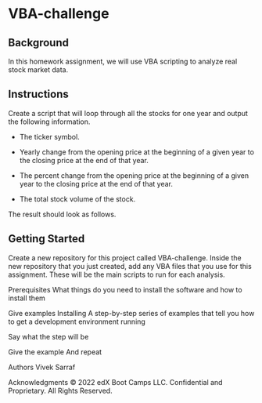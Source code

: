 # VBA-challenge

## Background
In this homework assignment, we will use VBA scripting to analyze real stock market data.

## Instructions

Create a script that will loop through all the stocks for one year and output the following information.

 * The ticker symbol.

 * Yearly change from the opening price at the beginning of a given year to the closing price at the end of that year.

 * The percent change from the opening price at the beginning of a given year to the closing price at the end of that year.

 * The total stock volume of the stock.

The result should look as follows.




## Getting Started
Create a new repository for this project called VBA-challenge. 
Inside the new repository that you just created, add any VBA files that you use for this assignment. These will be the main scripts to run for each analysis.

Prerequisites
What things do you need to install the software and how to install them

Give examples
Installing
A step-by-step series of examples that tell you how to get a development environment running

Say what the step will be

Give the example
And repeat




Authors
Vivek Sarraf

Acknowledgments
© 2022 edX Boot Camps LLC. Confidential and Proprietary. All Rights Reserved.
